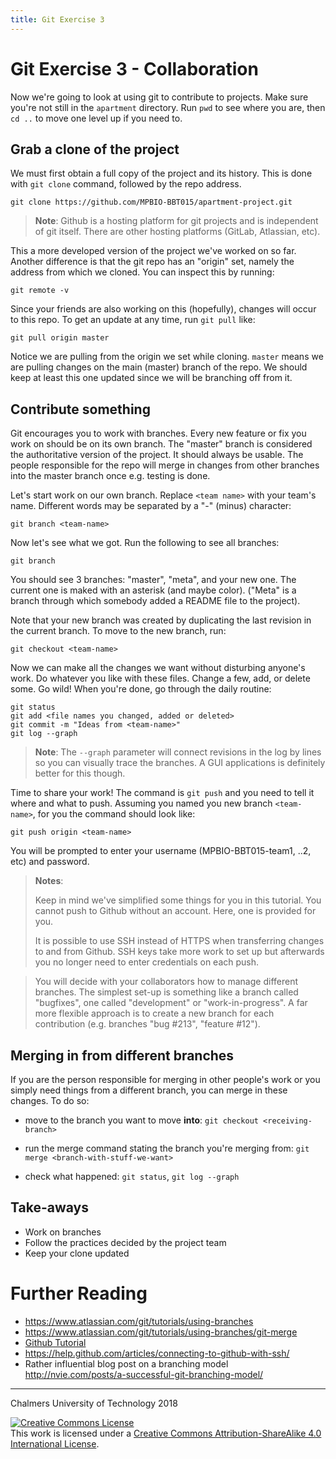 ```yaml
---
title: Git Exercise 3
---
```


# Git Exercise 3 - Collaboration

Now we're going to look at using git to contribute to projects.  Make
sure you're not still in the `apartment` directory. Run `pwd` to see
where you are, then `cd ..` to move one level up if you need to.


## Grab a clone of the project

We must first obtain a full copy of the project and its history.
This is done with `git clone` command, followed by the repo address.

~~~
git clone https://github.com/MPBIO-BBT015/apartment-project.git
~~~

> **Note**: Github is a hosting platform for git projects and is
> independent of git itself. There are other hosting platforms
> (GitLab, Atlassian, etc).

This a more developed version of the project we've worked on so far.
Another difference is that the git repo has an "origin" set, namely
the address from which we cloned. You can inspect this by running:

~~~
git remote -v
~~~

Since your friends are also working on this (hopefully), changes will
occur to this repo. To get an update at any time, run `git pull` like:

~~~
git pull origin master
~~~

Notice we are pulling from the origin we set while cloning. `master`
means we are pulling changes on the main (master) branch of the repo.
We should keep at least this one updated since we will be branching
off from it.


## Contribute something

Git encourages you to work with branches. Every new feature or fix you
work on should be on its own branch. The "master" branch is considered
the authoritative version of the project. It should always be usable.
The people responsible for the repo will merge in changes from other
branches into the master branch once e.g. testing is done.

Let's start work on our own branch. Replace `<team name>` with your
team's name. Different words may be separated by a "-" (minus)
character:

~~~
git branch <team-name>
~~~

Now let's see what we got. Run the following to see all branches:

~~~
git branch
~~~

You should see 3 branches: "master", "meta", and your new one.  The
current one is maked with an asterisk (and maybe color).  ("Meta" is a
branch through which somebody added a README file to the project).

Note that your new branch was created by duplicating the last revision
in the current branch. To move to the new branch, run:

~~~
git checkout <team-name>
~~~

Now we can make all the changes we want without disturbing anyone's
work. Do whatever you like with these files. Change a few, add, or
delete some. Go wild! When you're done, go through the daily routine:

~~~
git status
git add <file names you changed, added or deleted>
git commit -m "Ideas from <team-name>"
git log --graph
~~~

> **Note**: The `--graph` parameter will connect revisions in the log by lines so
> you can visually trace the branches. A GUI applications is definitely
> better for this though.

Time to share your work! The command is `git push` and you need to
tell it where and what to push.  Assuming you named you new branch
`<team-name>`, for you the command should look like:

~~~
git push origin <team-name>
~~~

You will be prompted to enter your username (MPBIO-BBT015-team1, ..2,
etc) and password.

> **Notes**:
>
> Keep in mind we've simplified some things for you in this tutorial.
> You cannot push to Github without an account. Here, one is
> provided for you.
>
> It is possible to use SSH instead of HTTPS when transferring changes
> to and from Github. SSH keys take more work to set up but afterwards
> you no longer need to enter credentials on each push.

> You will decide with your collaborators how to manage
> different branches.  The simplest set-up is something like a branch
> called "bugfixes", one called "development" or "work-in-progress". A
> far more flexible approach is to create a new branch for each
> contribution (e.g. branches "bug #213", "feature #12").


## Merging in from different branches

If you are the person responsible for merging in other people's work
or you simply need things from a different branch, you can merge in
these changes. To do so:

* move to the branch you want to move **into**: 
  `git checkout <receiving-branch>`

* run the merge command stating the branch you're merging from:
  `git merge <branch-with-stuff-we-want>`
  
* check what happened: `git status`, `git log --graph`


## Take-aways

* Work on branches
* Follow the practices decided by the project team
* Keep your clone updated



# Further Reading

* https://www.atlassian.com/git/tutorials/using-branches
* https://www.atlassian.com/git/tutorials/using-branches/git-merge
* [Github Tutorial](https://guides.github.com/activities/hello-world/)
* https://help.github.com/articles/connecting-to-github-with-ssh/
* Rather influential blog post on a branching model http://nvie.com/posts/a-successful-git-branching-model/



<hr />

Chalmers University of Technology 2018

<footer font size="6">

<a rel="license" href="http://creativecommons.org/licenses/by-sa/4.0/">
<img alt="Creative Commons License" style="border-width:0" src="https://i.creativecommons.org/l/by-sa/4.0/80x15.png" />
</a><br />This work is licensed under a <a rel="license" href="http://creativecommons.org/licenses/by-sa/4.0/">Creative Commons Attribution-ShareAlike 4.0 International License</a>.

</footer>

